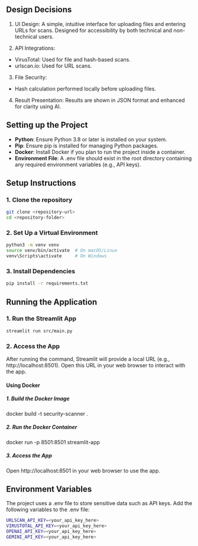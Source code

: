 ## **Design Decisions**

1. UI Design: A simple, intuitive interface for uploading files and entering URLs for scans. Designed for accessibility by both technical and non-technical users.

2. API Integrations:
- VirusTotal: Used for file and hash-based scans.
- urlscan.io: Used for URL scans.

3. File Security:
- Hash calculation performed locally before uploading files.

4. Result Presentation: Results are shown in JSON format and enhanced for clarity using AI.

## **Setting up the Project**

- **Python**: Ensure Python 3.8 or later is installed on your system.
- **Pip**: Ensure pip is installed for managing Python packages.
- **Docker**: Install Docker if you plan to run the project inside a container.
- **Environment File**: A .env file should exist in the root directory containing any required environment variables (e.g., API keys).

## Setup Instructions
### 1. Clone the repository
```bash
git clone <repository-url>
cd <repository-folder>
```

### 2. Set Up a Virtual Environment
```bash
python3 -m venv venv
source venv/bin/activate  # On macOS/Linux
venv\Scripts\activate     # On Windows
```

### 3. Install Dependencies
```bash
pip install -r requirements.txt
```

## Running the Application
### 1. Run the Streamlit App
```bash
streamlit run src/main.py
```

### 2. Access the App
After running the command, Streamlit will provide a local URL (e.g., http://localhost:8501). Open this URL in your web browser to interact with the app.

#### Using Docker
##### 1. Build the Docker Image
docker build -t security-scanner .

##### 2. Run the Docker Container
docker run -p 8501:8501 streamlit-app

##### 3. Access the App
Open http://localhost:8501 in your web browser to use the app.

## Environment Variables
The project uses a .env file to store sensitive data such as API keys. Add the following variables to the .env file:

```bash
URLSCAN_API_KEY=<your_api_key_here>
VIRUSTOTAL_API_KEY=<your_api_key_here>
OPENAI_API_KEY=<your_api_key_here>
GEMINI_API_KEY=<your_api_key_here>
```


